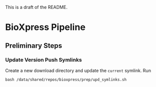 This is a draft of the README.

# BioXpress Pipeline

## Preliminary Steps

### Update Version Push Symlinks
Create a new download directory and update the `current` symlink. Run
```
bash /data/shared/repos/bioxpress/prep/upd_symlinks.sh
```
